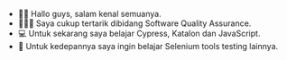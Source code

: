 - ✌🏻 Hallo guys, salam kenal semuanya.
- 🧑🏻‍💻 Saya cukup tertarik dibidang Software Quality Assurance.
- 💻 Untuk sekarang saya belajar Cypress, Katalon dan JavaScript.
- 📅 Untuk kedepannya saya ingin belajar Selenium tools testing lainnya.

<!---
Rizkygunardi/Rizkygunardi is a ✨ special ✨ repository because its `README.md` (this file) appears on your GitHub profile.
You can click the Preview link to take a look at your changes.
--->
